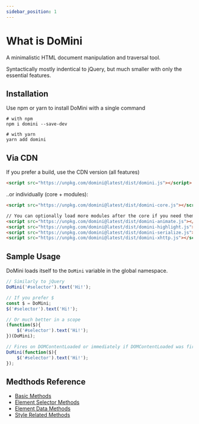 ```yaml
---
sidebar_position: 1
---
```


# What is DoMini

A minimalistic HTML document manipulation and traversal tool.

Syntactically mostly indentical to jQuery, but much smaller with only the essential features.

## Installation
Use npm or yarn to install DoMini with a single command

```shell
# with npm
npm i domini --save-dev

# with yarn
yarn add domini
```
## Via CDN

If you prefer a build, use the CDN version (all features)

```html
<script src="https://unpkg.com/domini@latest/dist/domini.js"></script>
```

..or individually (core + modules):

```html
<script src="https://unpkg.com/domini@latest/dist/domini-core.js"></script>

// You can optionally load more modules after the core if you need them:
<script src="https://unpkg.com/domini@latest/dist/domini-animate.js"></script>
<script src="https://unpkg.com/domini@latest/dist/domini-highlight.js"></script>
<script src="https://unpkg.com/domini@latest/dist/domini-serialize.js"></script>
<script src="https://unpkg.com/domini@latest/dist/domini-xhttp.js"></script>
```

## Sample Usage
DoMini loads itself to the ```DoMini``` variable in the global namespace.

```javascript
// Similarly to jQuery
DoMini('#selector').text('Hi!');

// If you prefer $
const $ = DoMini;
$('#selector').text('Hi!');

// Or much better in a scope
(function($){
    $('#selector').text('Hi!');
})(DoMini);

// Fires on DOMContentLoaded or immediately if DOMContentLoaded was fired
DoMini(function($){ 
    $('#selector').text('Hi!');
});
```  

## Medthods Reference
 - [Basic Methods](./category/basic-methods)
 - [Element Selector Methods](./category/element-selector-methods)
 - [Element Data Methods](./category/element-data-methods)
 - [Style Related Methods](./category/style-related-methods)